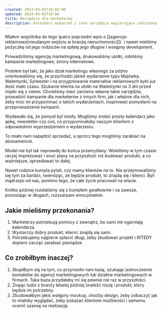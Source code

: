 ```yaml
---
created: 2013-03-01T16:02:00
updated: 2024-04-02T16:04
title: Narzędzie dla marketerów
description: Kalendarz wydarzeń i inne narzędzia wspierające codzienną pracę marketerów
---
```

Miałem wspólnika do tego (patrz poprzedni wpis o [[agencja-reklamowa|nieudanym wejściu w branżę nieruchomości]])  i nawet mieliśmy pożyczkę od jego rodziców na spłatę jego długów i wstępny development.

Prowadziliśmy agencję marketingową, drukowaliśmy ulotki, robiliśmy kampanie marketingowe, strony internetowe.

Problem był taki, że jako dział marketingu własnego za późno orientowaliśmy się, że przychodzi jakieś wydarzenie typu Majówka, Walentynki, Sylwester i na przygotowanie materiałów reklamowych było już dość mało czasu. Szukanie klienta na ulotki na Walentynki na 3 dni przed mijało się z celem. Chcieliśmy mieć zarówno własne takie narzędzie, prowadzić kampanie dla marketerów z innych firm, jak i właśnie dla nich, żeby móc im przypominać o takich wydarzeniach, inspirować pomysłami na przeprowadzenie kampanii.

Wydawało się, że pomysł był niezły. Mogliśmy zrobić prosty kalendarz jako apkę, newsletter czy coś, co przypominałoby naszym klientom z odpowiednim wyprzedzeniem o wydarzeniu.

To miało nam napędzić sprzedaż, a oprócz tego mogliśmy zarabiać na abonamencie.

Model nie był tak naprawdę do końca przemyślany. Woleliśmy w tym czasie raczej imprezować i snuć plany na przyszłość niż budować produkt, a co ważniejsze, sprzedawać to dalej.

Nawet rodzice kumpla pytali, czy mamy klientów na to. Nie przejmowaliśmy się tym za bardzo, twierdząc, że będzie produkt, to znajdą się i klienci. Byli mądrzejsi od nas, pomimo tego, że całe życie pracowali na etacie.

Krótko później rozstaliśmy się z kumplem gwałtownie i na zawsze, pozostając w długach, rozszarpani emocjonalnie.

## Jakie mieliśmy przekonania?

1. Marketerzy potrzebują pomocy z zewnątrz, bo sami nie ogarniają kalendarza.
2. Wystarczy dobry produkt, klienci znajdą się sami.
3. Potrzebujemy najpierw spłacić długi, żeby zbudować projekt i WTEDY dopiero zacząć zarabiać pieniądze.

## Co zrobiłbym inaczej?

1. Skupiłbym się na tym, co przynosiło nam kasę, szukając jednocześnie kontaktów do agencji marketingowych lub działów marketingowych w firmach. Taka baza przydałaby mi się pewnie nie raz w przyszłości.
2. Znając ludzi z branży łatwiej później znaleźć niszę i produkt, który będzie im potrzebny.
3. Zbudowałbym jakiś wstępny mockup, choćby design, żeby zobaczyć jak to miałoby wyglądać, żeby pokazać klientom możliwości i samemu ocenić szansę na realizację.